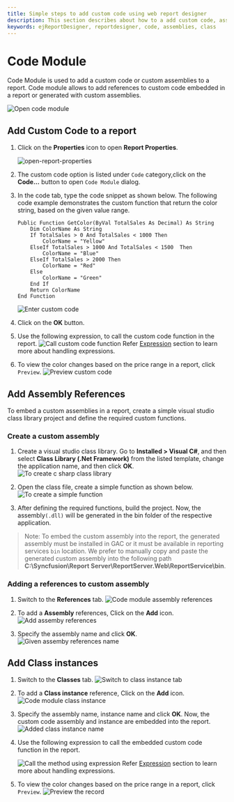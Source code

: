 ```yaml
---
title: Simple steps to add custom code using web report designer
description: This section describes about how to a add custom code, assembly references using Bold Report Designer
keywords: ejReportDesigner, reportdesigner, code, assemblies, class
---
```


# Code Module

Code Module is used to add a custom code or custom assemblies to a report. Code module allows to add references to custom code embedded in a report or generated with custom assemblies.

![Open code module](/static/assets/on-premise/images/report-designer/compose-report/code-module/open-code-module.png)

## Add Custom Code to a report

1. Click on the **Properties** icon to open **Report Properties**.

    ![open-report-properties](/static/assets/on-premise/images/report-designer/compose-report/unit-switcher/open-report-properties.png)
2. The custom code option is listed under `Code` category,click on the **Code...** button to open `Code Module` dialog.
3. In the code tab, type the code snippet as shown below. The following code example demonstrates the custom function that return the color string, based on the given value range.

    ```basic
    Public Function GetColor(ByVal TotalSales As Decimal) As String
        Dim ColorName As String
        If TotalSales > 0 And TotalSales < 1000 Then
            ColorName = "Yellow"
        ElseIf TotalSales > 1000 And TotalSales < 1500  Then
            ColorName = "Blue"
        ElseIf TotalSales > 2000 Then
            ColorName = "Red"
        Else
            ColorName = "Green"
        End If
        Return ColorName
    End Function
    ```

    ![Enter custom code](/static/assets/on-premise/images/report-designer/compose-report/code-module/code-section.png)
4. Click on the **OK** button.
5. Use the following expression, to call the custom code function in the report.
    ![Call custom code function](/static/assets/on-premise/images/report-designer/compose-report/code-module/custom-code-expression.png)
Refer [Expression](./../../compose-report/expressions/) section to learn more about handling expressions.
6. To view the color changes based on the price range in a report, click `Preview`.
![Preview custom code](/static/assets/on-premise/images/report-designer/compose-report/code-module/custom-code-preview.png)

## Add Assembly References

To embed a custom assemblies in a report, create a simple visual studio class library project and define the required custom functions.

### Create a custom assembly

1. Create a visual studio class library. Go to **Installed > Visual C#**, and then select **Class Library (.Net Framework)** from the listed template, change the application name, and then click **OK**.
![To create c sharp class library](/static/assets/on-premise/images/report-designer/compose-report/code-module/assembly-references.png)

2. Open the class file, create a simple function as shown below.
![To create a simple function](/static/assets/on-premise/images/report-designer/compose-report/code-module/add-references.png)

3. After defining the required functions, build the project. Now, the assembly`(.dll)` will be generated in the bin folder of the respective application.

> Note: To embed the custom assembly into the report, the generated assembly must be installed in GAC or it must be available in reporting services `bin` location. We prefer to manually copy and paste the generated custom assembly into the following path **C:\Syncfusion\Report Server\ReportServer.Web\ReportService\bin**.

### Adding a references to custom assembly

1. Switch to the **References** tab.
![Code module assembly references](/static/assets/on-premise/images/report-designer/compose-report/code-module/references-tab.png)

2. To add a **Assembly** references, Click on the **Add** icon.
![Add assemby references](/static/assets/on-premise/images/report-designer/compose-report/code-module/reference-add-icon.png)

3. Specify the assembly name and click **OK**.
![Given assemby references name](/static/assets/on-premise/images/report-designer/compose-report/code-module/assembly-reference-name.png)

## Add Class instances

1. Switch to the **Classes** tab.
    ![Switch to class instance tab](/static/assets/on-premise/images/report-designer/compose-report/code-module/classinstance-tab.png)

2. To add a **Class instance** reference, Click on the **Add** icon.
    ![Code module class instance](/static/assets/on-premise/images/report-designer/compose-report/code-module/listed-class-instance.png)

3. Specify the assembly name, instance name and click **OK**. Now, the custom code assembly and instance are embedded into the report.
    ![Added class instance name](/static/assets/on-premise/images/report-designer/compose-report/code-module/added-class-instances.png)

4. Use the following expression to call the embedded custom code function in the report.

    ![Call the method using expression](/static/assets/on-premise/images/report-designer/compose-report/code-module/custom-assembly-expression.png)
Refer [Expression](./../../compose-report/expressions/) section to learn more about handling expressions.

5. To view the color changes based on the price range in a report, click `Preview`.
    ![Preview the record](/static/assets/on-premise/images/report-designer/compose-report/code-module/custom-code-preview.png)